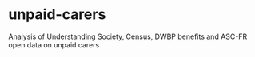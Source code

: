 # unpaid-carers
Analysis of Understanding Society, Census, DWBP benefits and ASC-FR open data on unpaid carers
